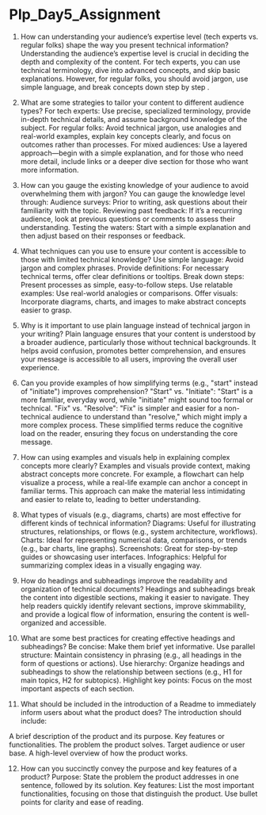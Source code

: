 # Plp_Day5_Assignment
1. How can understanding your audience’s expertise level (tech experts vs. regular folks) shape the way you present technical information?
Understanding the audience’s expertise level is crucial in deciding the depth and complexity of the content. For tech experts, you can use technical terminology, dive into advanced concepts, and skip basic explanations. However, for regular folks, you should avoid jargon, use simple language, and break concepts down step by step .

2. What are some strategies to tailor your content to different audience types?
For tech experts: Use precise, specialized terminology, provide in-depth technical details, and assume background knowledge of the subject. For regular folks: Avoid technical jargon, use analogies and real-world examples, explain key concepts clearly, and focus on outcomes rather than processes. For mixed audiences: Use a layered approach—begin with a simple explanation, and for those who need more detail, include links or a deeper dive section for those who want more information.

3. How can you gauge the existing knowledge of your audience to avoid overwhelming them with jargon?
You can gauge the knowledge level through: Audience surveys: Prior to writing, ask questions about their familiarity with the topic. Reviewing past feedback: If it’s a recurring audience, look at previous questions or comments to assess their understanding. Testing the waters: Start with a simple explanation and then adjust based on their responses or feedback.

4. What techniques can you use to ensure your content is accessible to those with limited technical knowledge?
Use simple language: Avoid jargon and complex phrases. Provide definitions: For necessary technical terms, offer clear definitions or tooltips. Break down steps: Present processes as simple, easy-to-follow steps. Use relatable examples: Use real-world analogies or comparisons. Offer visuals: Incorporate diagrams, charts, and images to make abstract concepts easier to grasp.

5. Why is it important to use plain language instead of technical jargon in your writing?
Plain language ensures that your content is understood by a broader audience, particularly those without technical backgrounds. It helps avoid confusion, promotes better comprehension, and ensures your message is accessible to all users, improving the overall user experience.

6. Can you provide examples of how simplifying terms (e.g., "start" instead of "initiate") improves comprehension?
"Start" vs. "Initiate": "Start" is a more familiar, everyday word, while "initiate" might sound too formal or technical. "Fix" vs. "Resolve": "Fix" is simpler and easier for a non-technical audience to understand than "resolve," which might imply a more complex process. These simplified terms reduce the cognitive load on the reader, ensuring they focus on understanding the core message.

7. How can using examples and visuals help in explaining complex concepts more clearly?
Examples and visuals provide context, making abstract concepts more concrete. For example, a flowchart can help visualize a process, while a real-life example can anchor a concept in familiar terms. This approach can make the material less intimidating and easier to relate to, leading to better understanding.

8. What types of visuals (e.g., diagrams, charts) are most effective for different kinds of technical information?
Diagrams: Useful for illustrating structures, relationships, or flows (e.g., system architecture, workflows). Charts: Ideal for representing numerical data, comparisons, or trends (e.g., bar charts, line graphs). Screenshots: Great for step-by-step guides or showcasing user interfaces. Infographics: Helpful for summarizing complex ideas in a visually engaging way.

9. How do headings and subheadings improve the readability and organization of technical documents?
Headings and subheadings break the content into digestible sections, making it easier to navigate. They help readers quickly identify relevant sections, improve skimmability, and provide a logical flow of information, ensuring the content is well-organized and accessible.

10. What are some best practices for creating effective headings and subheadings?
Be concise: Make them brief yet informative. Use parallel structure: Maintain consistency in phrasing (e.g., all headings in the form of questions or actions). Use hierarchy: Organize headings and subheadings to show the relationship between sections (e.g., H1 for main topics, H2 for subtopics). Highlight key points: Focus on the most important aspects of each section.

11. What should be included in the introduction of a Readme to immediately inform users about what the product does?
The introduction should include:

A brief description of the product and its purpose. Key features or functionalities. The problem the product solves. Target audience or user base. A high-level overview of how the product works.

12. How can you succinctly convey the purpose and key features of a product?
Purpose: State the problem the product addresses in one sentence, followed by its solution. Key features: List the most important functionalities, focusing on those that distinguish the product. Use bullet points for clarity and ease of reading.
